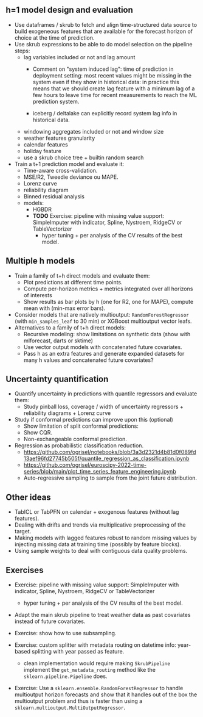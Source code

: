 
## h=1 model design and evaluation

- Use dataframes / skrub to fetch and align time-structured data source to
  build exogeneous features that are available for the forecast horizon of
  choice at the time of prediction.
- Use skrub expressions to be able to do model selection on the pipeline steps:
    - lag variables included or not and lag amount
        - Comment on "system induced lag": time of prediction in deployment
          setting: most recent values might be missing in the system even if
          they show in historical data: in practice this means that we should
          create lag feature with a minimum lag of a few hours to leave time
          for recent measurements to reach the ML prediction system.

        - iceberg / deltalake can explicitly record system lag info in
          historical data.
    - windowing aggregates included or not and window size
    - weather features granularity
    - calendar features
    - holiday feature
    - use a skrub choice tree + builtin random search
- Train a t+1 prediction model and evaluate it:
    - Time-aware cross-validation.
    - MSE/R2, Tweedie deviance ou MAPE.
    - Lorenz curve
    - reliability diagram
    - Binned residual analysis
    - models:
        - HGBDR
        - **TODO** Exercise: pipeline with missing value support: SimpleImputer with
          indicator, Spline, Nystroem, RidgeCV or TableVectorizer
            - hyper tuning + per analysis of the CV results of the best model.

## Multiple h models

- Train a family of t+h direct models and evaluate them:
    - Plot predictions at different time points.
    - Compute per-horizon metrics + metrics integrated over all horizons of interests
    - Show results as bar plots by h (one for R2, one for MAPE), compute mean
      with (min-max error bars).
- Consider models that are natively multioutput: `RandomForestRegressor` (with
  `min_samples_leaf` to 30 min) or XGBoost multioutput vector leafs.
- Alternatives to a family of t+h direct models:
    - Recursive modeling: show limitations on synthetic data (show with mlforecast, darts or sktime)
    - Use vector output models with concatenated future covariates.
    - Pass h as an extra features and generate expanded datasets for many h values and concatenated future covariates?

## Uncertainty quantification

- Quantify uncertainty in predictions with quantile regressors and evaluate them:
    - Study pinball loss, coverage / width of uncertainty regressors + reliability diagrams + Lorenz curve
- Study if conformal predictions can improve upon this (optional)
    - Show limitation of split conformal predictions:
    - Show CQR.
    - Non-exchangeable conformal prediction.
- Regression as probabilistic classification reduction.
    - https://github.com/ogrisel/notebooks/blob/3a3d2321d4b81d0f089fd13aef96fd27745b505f/quantile_regression_as_classification.ipynb
    - https://github.com/ogrisel/euroscipy-2022-time-series/blob/main/plot_time_series_feature_engineering.ipynb
    - Auto-regressive sampling to sample from the joint future distribution.

## Other ideas

- TabICL or TabPFN on calendar + exogenous features (without lag features).
- Dealing with drifts and trends via multiplicative preprocessing of the target.
- Making models with lagged features robust to random missing values by injecting missing data at training time (possibly by feature blocks).
- Using sample weights to deal with contiguous data quality problems.


## Exercises

- Exercise: pipeline with missing value support: SimpleImputer with
  indicator, Spline, Nystroem, RidgeCV or TableVectorizer
    - hyper tuning + per analysis of the CV results of the best model.

- Adapt the main skrub pipeline to treat weather data as past covariates
  instead of future covariates.

- Exercise: show how to use subsampling.

- Exercise: custom splitter with metadata routing on datetime info: year-based splitting with year passed as feature.
    - clean implementation would require making `SkrubPipeline` implement the `get_metadata_routing` method like the `sklearn.pipeline.Pipeline` does.

- Exercise: Use a `sklearn.ensemble.RandomForestRegressor` to handle multioutput
  horizon forecasts and show that it handles out of the box the multioutput
  problem and thus is faster than using a `sklearn.multioutput.MultiOutputRegressor`.
